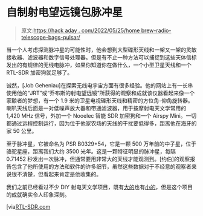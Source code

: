 # 自制射电望远镜包脉冲星

> 原文:[https://hack aday . com/2022/05/25/home brew-radio-telescope-bags-pulsar/](https://hackaday.com/2022/05/25/homebrew-radio-telescope-bags-pulsar/)

当一个人考虑探测脉冲星的可能性时，他会想到大型碟形天线和一架又一架的灵敏接收器、滤波器和数字信号处理器。但是有不止一种方法可以捕捉到这些天体信标发出的有规律的无线电脉冲，如果你知道你在做什么，一个小型卫星天线和一个 RTL-SDR 加密狗就足够了。

诚然，[Job Geheniau]在探索无线电宇宙方面有很多经验。他的网站上有一长串使用他的“JRT”或“乔布斯的射电望远镜”所获得的观察和成就该仪器看起来像一个家酿者的梦想，有一个 1.9 米的卫星电视碟形天线和精密的方位角-仰角旋转器。喇叭天线后面是一对低噪声放大器和带通滤波器，用于按摩射电天文学常用的 1,420 MHz 信号，外加一个 Nooelec 智能 SDR 加密狗和一个 Airspy Mini。一切都通过远程控制运行，因为位于他家农场的天线的干扰要低得多，距离他在海牙的家 50 公里。

至于脉冲星，它被命名为 PSR B0329+54，它是一颗 500 万年前的中子星，位于骆驼星座，距离我们大约 3500 光年。这是一颗特征明显的脉冲星，每隔 0.71452 秒发出一次脉冲，但通常要用非常大的天线才能观测到。[约伯]的观察报告包含了他所使用的方法和软件的许多细节，虽然这些数据对于不经意的观察者来说很不清楚，但看起来肯定是他收集的。

我们之前已经看过不少 DIY 射电天文学项目，既有[大的](https://hackaday.com/2022/03/22/tune-your-dish-antenna-like-a-pro/)也有[小的](https://hackaday.com/2018/10/13/tiny-telescope-for-simple-radio-astronomy/)，但是这个项目的成就确实令人印象深刻。

[via[RTL-SDR.com](https://www.rtl-sdr.com/pulsar-b032954-detected-with-a-1-9m-dish-and-rtl-sdr/)